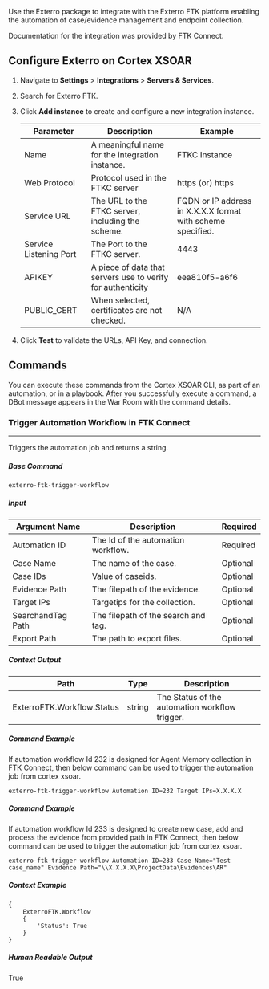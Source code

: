 Use the Exterro package to integrate with the Exterro FTK platform enabling the automation of case/evidence management and endpoint collection.

Documentation for the integration was provided by FTK Connect.

## Configure Exterro on Cortex XSOAR

1.  Navigate to **Settings** > **Integrations** > **Servers & Services**.
2.  Search for Exterro FTK.
3.  Click **Add instance** to create and configure a new integration instance.

    | **Parameter** | **Description** | **Example** |
    | --------- | ----------- | ------- |
    | Name | A meaningful name for the integration instance. | FTKC Instance |
    | Web Protocol | Protocol used in the FTKC server | https (or) https |
    | Service URL | The URL to the FTKC server, including the scheme. | FQDN or IP address in X.X.X.X format with scheme specified. |
    | Service Listening Port | The Port to the FTKC server. | 4443 |
    | APIKEY | A piece of data that servers use to verify for authenticity | eea810f5-a6f6 |
    | PUBLIC_CERT | When selected, certificates are not checked. | N/A |
    
4.  Click **Test** to validate the URLs, API Key, and connection.

## Commands
You can execute these commands from the Cortex XSOAR CLI, as part of an automation, or in a playbook. After you successfully execute a command, a DBot message appears in the War Room with the command details.


### Trigger Automation Workflow in FTK Connect 

* * *

Triggers the automation job and returns a string.

##### Base Command

`exterro-ftk-trigger-workflow`

##### Input

| **Argument Name** | **Description** | **Required** |
| --- | --- | --- |
| Automation ID | The Id of the automation workflow. | Required |
| Case Name | The name of the case. | Optional |
| Case IDs | Value of caseids. | Optional |
| Evidence Path | The filepath of the evidence. | Optional |
| Target IPs |  Targetips for the collection. | Optional |
| SearchandTag Path | The filepath of the search and tag. | Optional |
| Export Path | The path to export files. | Optional |


##### Context Output

| **Path** | **Type** | **Description** |
| --- | --- | --- |
| ExterroFTK.Workflow.Status | string | The Status of the automation workflow trigger. |


##### Command Example
If automation workflow Id 232 is designed for Agent Memory collection in FTK Connect, then below command can be used to trigger the automation job from cortex xsoar.
```
exterro-ftk-trigger-workflow Automation ID=232 Target IPs=X.X.X.X
```
##### Command Example
If automation workflow Id 233 is designed to create new case, add and process the evidence from provided path in FTK Connect, then below command can be used to trigger the automation job from cortex xsoar.
```
exterro-ftk-trigger-workflow Automation ID=233 Case Name="Test case_name" Evidence Path="\\X.X.X.X\ProjectData\Evidences\AR"
```

##### Context Example
```
{
    ExterroFTK.Workflow
    {
        'Status': True
    }
}
```

##### Human Readable Output

True




